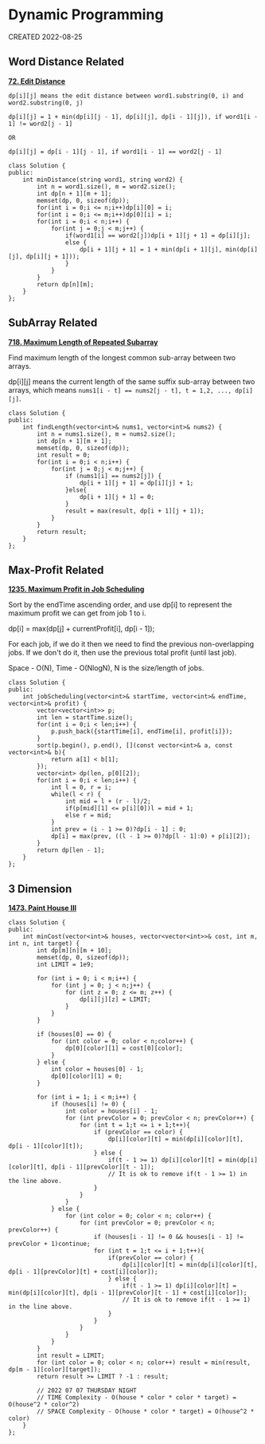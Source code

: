 # Dynamic Programming

CREATED 2022-08-25

## Word Distance Related

**[72. Edit Distance](https://leetcode.com/problems/edit-distance/)**

```
dp[i][j] means the edit distance between word1.substring(0, i) and word2.substring(0, j)

dp[i][j] = 1 + min(dp[i][j - 1], dp[i][j], dp[i - 1][j]), if word1[i - 1] != word2[j - 1]

OR

dp[i][j] = dp[i - 1][j - 1], if word1[i - 1] == word2[j - 1]
```

```
class Solution {
public:
    int minDistance(string word1, string word2) {
        int n = word1.size(), m = word2.size();
        int dp[n + 1][m + 1];
        memset(dp, 0, sizeof(dp));
        for(int i = 0;i <= n;i++)dp[i][0] = i;
        for(int i = 0;i <= m;i++)dp[0][i] = i;
        for(int i = 0;i < n;i++) {
            for(int j = 0;j < m;j++) {
                if(word1[i] == word2[j])dp[i + 1][j + 1] = dp[i][j];
                else {
                    dp[i + 1][j + 1] = 1 + min(dp[i + 1][j], min(dp[i][j], dp[i][j + 1]));
                }
            }
        }
        return dp[n][m];
    }
};
```

## SubArray Related

**[718. Maximum Length of Repeated Subarray](https://leetcode.com/problems/maximum-length-of-repeated-subarray/)**

Find maximum length of the longest common sub-array between two arrays.

dp[i][j] means the current length of the same suffix sub-array between two arrays, which means `nums1[i - t] == nums2[j - t], t = 1,2, ..., dp[i][j]`.

```
class Solution {
public:
    int findLength(vector<int>& nums1, vector<int>& nums2) {
        int n = nums1.size(), m = nums2.size();
        int dp[n + 1][m + 1];
        memset(dp, 0, sizeof(dp));
        int result = 0;
        for(int i = 0;i < n;i++) {
            for(int j = 0;j < m;j++) {
                if (nums1[i] == nums2[j]) {
                    dp[i + 1][j + 1] = dp[i][j] + 1;
                }else{
                    dp[i + 1][j + 1] = 0;
                }
                result = max(result, dp[i + 1][j + 1]);
            }
        }
        return result;
    }
};
```

## Max-Profit Related

**[1235. Maximum Profit in Job Scheduling](https://leetcode.com/problems/maximum-profit-in-job-scheduling/)**

Sort by the endTime ascending order, and use dp[i] to represent the maximum profit we can get from job 1 to i.

dp[i] = max(dp[j] + currentProfit[i], dp[i - 1]);

For each job, if we do it then we need to find the previous non-overlapping jobs. If we don't do it, then use the previous total profit (until last job).

Space - O(N), Time - O(NlogN), N is the size/length of jobs.

```
class Solution {
public:
    int jobScheduling(vector<int>& startTime, vector<int>& endTime, vector<int>& profit) {
        vector<vector<int>> p;
        int len = startTime.size();
        for(int i = 0;i < len;i++) {
            p.push_back({startTime[i], endTime[i], profit[i]});
        }
        sort(p.begin(), p.end(), [](const vector<int>& a, const vector<int>& b){
            return a[1] < b[1];
        });
        vector<int> dp(len, p[0][2]);
        for(int i = 0;i < len;i++) {
            int l = 0, r = i;
            while(l < r) {
                int mid = l + (r - l)/2;
                if(p[mid][1] <= p[i][0])l = mid + 1;
                else r = mid;
            }
            int prev = (i - 1 >= 0)?dp[i - 1] : 0;
            dp[i] = max(prev, ((l - 1 >= 0)?dp[l - 1]:0) + p[i][2]);
        }
        return dp[len - 1];
    }
};
```

## 3 Dimension

**[1473. Paint House III](https://leetcode.com/problems/paint-house-iii/)**

```
class Solution {
public:
    int minCost(vector<int>& houses, vector<vector<int>>& cost, int m, int n, int target) {
        int dp[m][n][m + 10];
        memset(dp, 0, sizeof(dp));
        int LIMIT = 1e9;
        
        for (int i = 0; i < m;i++) {
            for (int j = 0; j < n;j++) {
                for (int z = 0; z <= m; z++) {
                    dp[i][j][z] = LIMIT;
                }
            } 
        }
        
        if (houses[0] == 0) {
            for (int color = 0; color < n;color++) {
                dp[0][color][1] = cost[0][color];
            }
        } else {
            int color = houses[0] - 1;
            dp[0][color][1] = 0;
        }
        
        for (int i = 1; i < m;i++) {
            if (houses[i] != 0) {
                int color = houses[i] - 1;
                for (int prevColor = 0; prevColor < n; prevColor++) {
                    for (int t = 1;t <= i + 1;t++){
                        if (prevColor == color) {
                            dp[i][color][t] = min(dp[i][color][t], dp[i - 1][color][t]);
                        } else {
                            if(t - 1 >= 1) dp[i][color][t] = min(dp[i][color][t], dp[i - 1][prevColor][t - 1]);
                            // It is ok to remove if(t - 1 >= 1) in the line above.
                        }
                    }
                }
            } else {
                for (int color = 0; color < n; color++) {
                    for (int prevColor = 0; prevColor < n; prevColor++) {
                        if (houses[i - 1] != 0 && houses[i - 1] != prevColor + 1)continue;
                        for (int t = 1;t <= i + 1;t++){
                            if(prevColor == color) {
                                dp[i][color][t] = min(dp[i][color][t], dp[i - 1][prevColor][t] + cost[i][color]);
                            } else {
                                if(t - 1 >= 1) dp[i][color][t] = min(dp[i][color][t], dp[i - 1][prevColor][t - 1] + cost[i][color]);
                                // It is ok to remove if(t - 1 >= 1) in the line above.
                            }
                        }
                    }
                }
            }
        }
        int result = LIMIT;
        for (int color = 0; color < n; color++) result = min(result, dp[m - 1][color][target]);
        return result >= LIMIT ? -1 : result;
        
        // 2022 07 07 THURSDAY NIGHT
        // TIME Complexity - O(house * color * color * target) = O(house^2 * color^2)
        // SPACE Complexity - O(house * color * target) = O(house^2 * color)
    }
};
```
